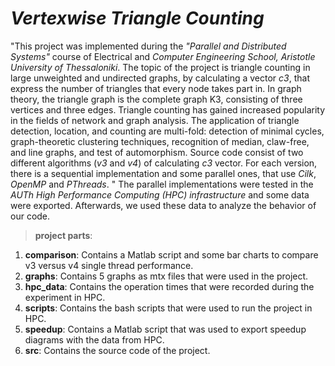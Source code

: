 # **_Vertexwise Triangle Counting_**

"This project was implemented during the *"Parallel and Distributed Systems"* course of Electrical and *Computer Engineering School, Aristotle University of Thessaloniki*.
The topic of the project is triangle counting in large unweighted and undirected graphs, by calculating a vector *c3*, that express the number of triangles that every node takes part in. In graph theory, the triangle graph is the complete graph K3, consisting of three vertices and three edges. 
Triangle counting has gained increased popularity in the fields of network and graph analysis. The application of triangle detection, location, and counting are multi-fold: detection of minimal cycles, graph-theoretic clustering techniques, recognition of median, claw-free, and line graphs, and test of automorphism.
Source code consist of two different algorithms (*v3* and *v4*) of calculating *c3* vector. For each version, there is a sequential implementation and some parallel ones, that use *Cilk*, *OpenMP* and *PThreads*. "
The parallel implementations were tested in the *AUTh High Performance Computing (HPC) infrastructure* and some data were exported. Afterwards, we 
used these data to analyze the behavior of our code.

>**project parts**:
1) **comparison**: Contains a Matlab script and some bar charts to compare v3 versus v4 single thread performance. 
2) **graphs**: Contains 5 graphs as mtx files that were used in the project.
3) **hpc_data**: Contains the operation times that were recorded during the experiment in HPC.
4) **scripts**: Contains the bash scripts that were used to run the project in HPC.
5) **speedup**: Contains a Matlab script that was used to export speedup diagrams with the data from HPC.
6) **src**: Contains the source code of the project.
